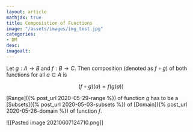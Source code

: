 ```yaml
---
layout: article
mathjax: true
title: Composistion of Functions
image: "/assets/images/img_test.jpg"
categories:
- DM
desc:   
imagealt: 
---
```


Let $g: A \rightarrow B$ and $f: B \rightarrow C$. Then composition (denoted as $f \circ g$) of both functions for all $a \in A$ is

































































































































































































































































































































































$$(f \circ g)(a)= f(g(a))$$


































































































































































































































































































































































[Range]({% post_url 2020-05-29-range %}) of function $g$ has to be a [Subsets]({% post_url 2020-05-03-subsets %}) of [Domain]({% post_url 2020-05-26-domain %}) of function $f$.


































































































































































































































































































































































![[Pasted image 20210607124710.png]]